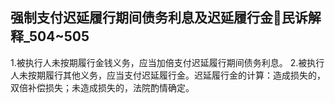 ## 强制支付迟延履行期间债务利息及迟延履行金🚪民诉解释_504~505

1.被执行人未按期履行金钱义务，应当加倍支付迟延履行期间债务利息。
2.被执行人未按期履行其他义务，应当支付迟延履行金。迟延履行金的计算：造成损失的，双倍补偿损失；未造成损失的，法院酌情确定。